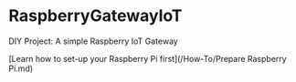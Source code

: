 # RaspberryGatewayIoT
DIY Project: A simple Raspberry IoT Gateway

[Learn how to set-up your Raspberry Pi first](/How-To/Prepare Raspberry Pi.md)

